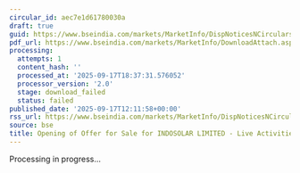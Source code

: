 ```yaml
---
circular_id: aec7e1d61780030a
draft: true
guid: https://www.bseindia.com/markets/MarketInfo/DispNoticesNCirculars.aspx?Noticeid={CE65A275-D00C-4F2B-B625-EC0C31D811A1}&noticeno=20250917-22&dt=09/17/2025&icount=22&totcount=57&flag=0
pdf_url: https://www.bseindia.com/markets/MarketInfo/DownloadAttach.aspx?id=20250917-22&attachedId=
processing:
  attempts: 1
  content_hash: ''
  processed_at: '2025-09-17T18:37:31.576052'
  processor_version: '2.0'
  stage: download_failed
  status: failed
published_date: '2025-09-17T12:11:58+00:00'
rss_url: https://www.bseindia.com/markets/MarketInfo/DispNoticesNCirculars.aspx?Noticeid={CE65A275-D00C-4F2B-B625-EC0C31D811A1}&noticeno=20250917-22&dt=09/17/2025&icount=22&totcount=57&flag=0
source: bse
title: Opening of Offer for Sale for INDOSOLAR LIMITED - Live Activities Schedule
---
```


Processing in progress...